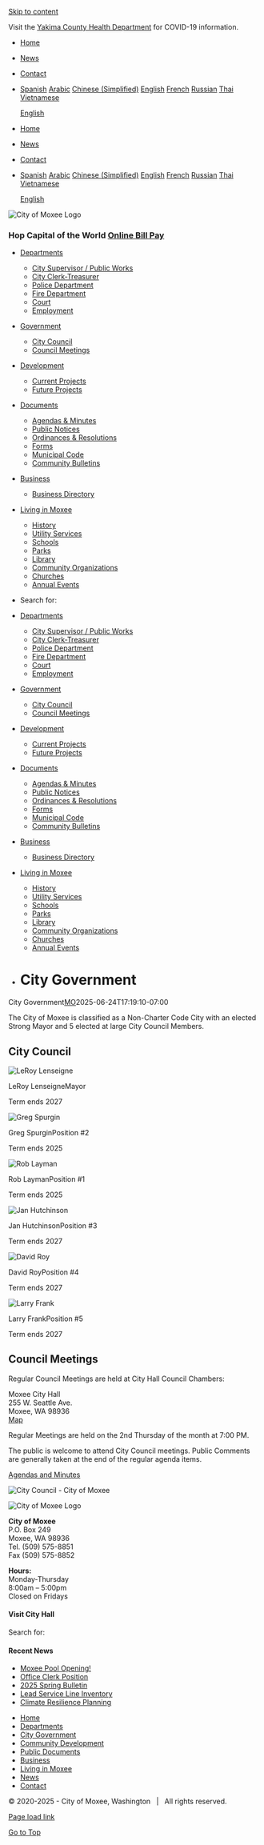 [Skip to content](https://cityofmoxee.us/city-government/)

Visit the [Yakima County Health Department](https://www.yakimacounty.us/2323/COVID-19) for COVID-19 information.

- [Home](https://cityofmoxee.us)
- [News](https://cityofmoxee.us/news)
- [Contact](https://cityofmoxee.us/contact)
- [Spanish](https://cityofmoxee.us/city-government "Spanish") [Arabic](https://cityofmoxee.us/city-government "Arabic") [Chinese (Simplified)](https://cityofmoxee.us/city-government "Chinese (Simplified)") [English](https://cityofmoxee.us/city-government "English") [French](https://cityofmoxee.us/city-government "French") [Russian](https://cityofmoxee.us/city-government "Russian") [Thai](https://cityofmoxee.us/city-government "Thai") [Vietnamese](https://cityofmoxee.us/city-government "Vietnamese")
  
  [English](https://cityofmoxee.us/city-government)

<!--THE END-->

- [Home](https://cityofmoxee.us)
- [News](https://cityofmoxee.us/news)
- [Contact](https://cityofmoxee.us/contact)
- [Spanish](https://cityofmoxee.us/city-government "Spanish") [Arabic](https://cityofmoxee.us/city-government "Arabic") [Chinese (Simplified)](https://cityofmoxee.us/city-government "Chinese (Simplified)") [English](https://cityofmoxee.us/city-government "English") [French](https://cityofmoxee.us/city-government "French") [Russian](https://cityofmoxee.us/city-government "Russian") [Thai](https://cityofmoxee.us/city-government "Thai") [Vietnamese](https://cityofmoxee.us/city-government "Vietnamese")
  
  [English](https://cityofmoxee.us/city-government)

![City of Moxee Logo](https://cityofmoxee.us/wp-content/uploads/2019/04/City-of-Moxee-Logo-1.png)

### Hop Capital of the World [Online Bill Pay](https://www.invoicecloud.com/moxeewa)

- [Departments](https://cityofmoxee.us/departments)
  
  - [City Supervisor / Public Works](https://cityofmoxee.us/departments/)
  - [City Clerk-Treasurer](https://cityofmoxee.us/departments/)
  - [Police Department](https://cityofmoxee.us/departments/)
  - [Fire Department](https://cityofmoxee.us/departments/)
  - [Court](https://cityofmoxee.us/departments/)
  - [Employment](https://cityofmoxee.us/departments/)
- [Government](https://cityofmoxee.us/city-government)
  
  - [City Council](https://cityofmoxee.us/city-government/)
  - [Council Meetings](https://cityofmoxee.us/city-government/)
- [Development](https://cityofmoxee.us/community-development)
  
  - [Current Projects](https://cityofmoxee.us/community-development/current-projects)
  - [Future Projects](https://cityofmoxee.us/community-development/)
- [Documents](https://cityofmoxee.us/documents)
  
  - [Agendas &amp; Minutes](https://cityofmoxee.us/documents/)
  - [Public Notices](https://cityofmoxee.us/documents/)
  - [Ordinances &amp; Resolutions](https://cityofmoxee.us/documents/)
  - [Forms](https://cityofmoxee.us/documents/)
  - [Municipal Code](https://cityofmoxee.us/documents/)
  - [Community Bulletins](https://cityofmoxee.us/documents/)
- [Business](https://cityofmoxee.us/doing-business)
  
  - [Business Directory](https://cityofmoxee.us/doing-business/)
- [Living in Moxee](https://cityofmoxee.us/living-in-moxee)
  
  - [History](https://cityofmoxee.us/living-in-moxee/)
  - [Utility Services](https://cityofmoxee.us/living-in-moxee/)
  - [Schools](https://cityofmoxee.us/living-in-moxee/)
  - [Parks](https://cityofmoxee.us/living-in-moxee/)
  - [Library](https://cityofmoxee.us/living-in-moxee/)
  - [Community Organizations](https://cityofmoxee.us/living-in-moxee/)
  - [Churches](https://cityofmoxee.us/living-in-moxee/)
  - [Annual Events](https://cityofmoxee.us/living-in-moxee/)
- Search for:

<!--THE END-->

- [Departments](https://cityofmoxee.us/departments)
  
  - [City Supervisor / Public Works](https://cityofmoxee.us/departments/)
  - [City Clerk-Treasurer](https://cityofmoxee.us/departments/)
  - [Police Department](https://cityofmoxee.us/departments/)
  - [Fire Department](https://cityofmoxee.us/departments/)
  - [Court](https://cityofmoxee.us/departments/)
  - [Employment](https://cityofmoxee.us/departments/)
- [Government](https://cityofmoxee.us/city-government)
  
  - [City Council](https://cityofmoxee.us/city-government/)
  - [Council Meetings](https://cityofmoxee.us/city-government/)
- [Development](https://cityofmoxee.us/community-development)
  
  - [Current Projects](https://cityofmoxee.us/community-development/current-projects)
  - [Future Projects](https://cityofmoxee.us/community-development/)
- [Documents](https://cityofmoxee.us/documents)
  
  - [Agendas &amp; Minutes](https://cityofmoxee.us/documents/)
  - [Public Notices](https://cityofmoxee.us/documents/)
  - [Ordinances &amp; Resolutions](https://cityofmoxee.us/documents/)
  - [Forms](https://cityofmoxee.us/documents/)
  - [Municipal Code](https://cityofmoxee.us/documents/)
  - [Community Bulletins](https://cityofmoxee.us/documents/)
- [Business](https://cityofmoxee.us/doing-business)
  
  - [Business Directory](https://cityofmoxee.us/doing-business/)
- [Living in Moxee](https://cityofmoxee.us/living-in-moxee)
  
  - [History](https://cityofmoxee.us/living-in-moxee/)
  - [Utility Services](https://cityofmoxee.us/living-in-moxee/)
  - [Schools](https://cityofmoxee.us/living-in-moxee/)
  - [Parks](https://cityofmoxee.us/living-in-moxee/)
  - [Library](https://cityofmoxee.us/living-in-moxee/)
  - [Community Organizations](https://cityofmoxee.us/living-in-moxee/)
  - [Churches](https://cityofmoxee.us/living-in-moxee/)
  - [Annual Events](https://cityofmoxee.us/living-in-moxee/)

<!--THE END-->

- # City Government

City Government[MO](https://cityofmoxee.us/author/moxeewa19 "Posts by MO")2025-06-24T17:19:10-07:00

The City of Moxee is classified as a Non-Charter Code City with an elected Strong Mayor and 5 elected at large City Council Members.

## City Council

![LeRoy Lenseigne](https://cityofmoxee.us/wp-content/uploads/2019/10/City-Council-Leroy-Lenseigne.jpg)

LeRoy LenseigneMayor

Term ends 2027

![Greg Spurgin](https://cityofmoxee.us/wp-content/uploads/2021/06/City-Council-Greg-Spurgin-e1623435553920.jpg)

Greg SpurginPosition #2

Term ends 2025

![Rob Layman](https://cityofmoxee.us/wp-content/uploads/2019/10/City-Council-Rob-Layman.jpg)

Rob LaymanPosition #1

Term ends 2025

![Jan Hutchinson](https://cityofmoxee.us/wp-content/uploads/2021/01/Moxee-City-Council-Jan-Hutchinson.jpg)

Jan HutchinsonPosition #3

Term ends 2027

![David Roy](https://cityofmoxee.us/wp-content/uploads/2020/01/CityCouncil-DavidRoy.jpg)

David RoyPosition #4

Term ends 2027

![Larry Frank](https://cityofmoxee.us/wp-content/uploads/2019/10/City-Council-Larry-Frank.jpg)

Larry FrankPosition #5

Term ends 2027

## Council Meetings

Regular Council Meetings are held at City Hall Council Chambers:

Moxee City Hall  
255 W. Seattle Ave.  
Moxee, WA 98936  
[Map](https://goo.gl/maps/6YR5proPXARMMgEy7)

Regular Meetings are held on the 2nd Thursday of the month at 7:00 PM.

The public is welcome to attend City Council meetings. Public Comments are generally taken at the end of the regular agenda items.

[Agendas and Minutes](https://cityofmoxee.us/documents/)

![City Council - City of Moxee](https://cityofmoxee.us/wp-content/uploads/2019/12/Empty-Council-Chambers-City-of-Moxee.jpg "Empty-Council-Chambers-City-of-Moxee")

![City of Moxee Logo](https://cityofmoxee.us/wp-content/uploads/2019/04/City-of-Moxee-Logo-1.png)

**City of Moxee**  
P.O. Box 249  
Moxee, WA 98936  
Tel. (509) 575-8851  
Fax (509) 575-8852

**Hours:**  
Monday-Thursday  
8:00am – 5:00pm  
Closed on Fridays

#### Visit City Hall

Search for:

#### Recent News

- [Moxee Pool Opening!](https://cityofmoxee.us/2025/06/06/moxee-pool-opening)
- [Office Clerk Position](https://cityofmoxee.us/2025/05/21/office-clerk-position)
- [2025 Spring Bulletin](https://cityofmoxee.us/2025/03/18/2025-spring-bulletin)
- [Lead Service Line Inventory](https://cityofmoxee.us/2025/01/15/lead-service-line-inventory)
- [Climate Resilience Planning](https://cityofmoxee.us/2024/09/24/climate-resilience-planning)

<!--THE END-->

- [Home](https://cityofmoxee.us)
- [Departments](https://cityofmoxee.us/departments)
- [City Government](https://cityofmoxee.us/city-government)
- [Community Development](https://cityofmoxee.us/community-development)
- [Public Documents](https://cityofmoxee.us/documents)
- [Business](https://cityofmoxee.us/doing-business)
- [Living in Moxee](https://cityofmoxee.us/living-in-moxee)
- [News](https://cityofmoxee.us/news)
- [Contact](https://cityofmoxee.us/contact)

© 2020-2025 - City of Moxee, Washington   |   All rights reserved.

[Page load link](https://cityofmoxee.us/city-government)

[Go to Top](https://cityofmoxee.us/city-government)